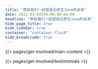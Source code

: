 ```yaml
---
title: "帮助我们一起塑造云原生Java的未来"
date: 2022-03-04T09:00:00-04:00
headline: "帮助我们一起塑造云原生Java的未来"
hide_page_title: true
hide_sidebar: true
container: "container-fluid"
hide_breadcrumb: true
---
```


{{< pages/get-involved/main-content >}}

{{< pages/get-involved/testimonials >}}
